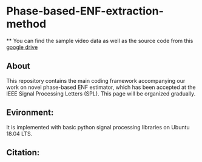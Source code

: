 # Phase-based-ENF-extraction-method

** You can find the sample video data as well as the source code from this [google drive](https://drive.google.com/file/d/1GQbCZ-SD3T_5vCKTJ4FDfPJMY9-iaEen/view?usp=sharing)

## About
This repository contains the main coding framework accompanying our work on novel phase-based ENF estimator, which has been accepted at the IEEE Signal Processing Letters (SPL). This page will be organized gradually.

## Evironment:
It is implemented with basic python signal processing libraries on Ubuntu 18.04 LTS.

## Citation:
